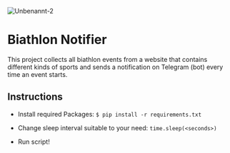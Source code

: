 ![Unbenannt-2](https://user-images.githubusercontent.com/31436472/142737247-5b1fa6aa-18f1-4a58-a73e-8cba7e4fe4b9.jpg)

# Biathlon Notifier

This project collects all biathlon events from a website that contains different kinds of sports and sends a notification on Telegram (bot) every time an event starts.

## Instructions

* Install required Packages: `$ pip install -r requirements.txt`

* Change sleep interval suitable to your need: `time.sleep(<seconds>)`

* Run script!
